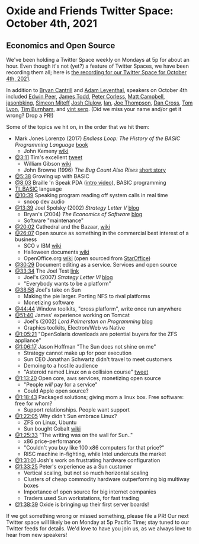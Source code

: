 # Oxide and Friends Twitter Space: October 4th, 2021

## Economics and Open Source

We've been holding a Twitter Space weekly on Mondays at 5p for about an hour.
Even though it's not (yet?) a feature of Twitter Spaces, we have been
recording them all; here is
[the recording for our Twitter Space for October 4th, 2021](https://youtu.be/JDd8xGSP9DA).

In addition to
[Bryan Cantrill](https://twitter.com/bcantrill) and
[Adam Leventhal](https://twitter.com/ahl),
speakers on October 4th included
[Edwin Peer](https://twitter.com/EdwinPeer),
[James Todd](https://twitter.com/jwtodd),
[Peter Corless](https://twitter.com/PeterCorless),
[Matt Campbell](https://twitter.com/mw_campbell),
[jasonbking](https://twitter.com/jasonbking),
[Simeon Miteff](https://twitter.com/simeonmiteff)
[Josh Clulow](https://twitter.com/jmclulow),
[Ian](https://twitter.com/iangrunert),
[Joe Thompson](https://twitter.com/caffeinepresent),
[Dan Cross](https://twitter.com/dancrossnyc),
[Tom Lyon](https://twitter.com/aka_pugs),
[Tim Burnham](https://twitter.com/AstroBurnham),
and [vint serp](https://twitter.com/ZackMaril).
(Did we miss your name and/or get it wrong? Drop a PR!)

Some of the topics we hit on, in the order that we hit them:

- Mark Jones Lorenzo (2017)
  _Endless Loop: The History of the BASIC Programming Language_
  [book](https://www.google.com/books/edition/Endless_Loop/G8ELtAEACAAJ)
  - John Kemeny [wiki](https://en.wikipedia.org/wiki/John_G._Kemeny)
- [@3:11](https://youtu.be/JDd8xGSP9DA?t=191)
  Tim's excellent [tweet](https://twitter.com/AstroBurnham/status/1444717950477422599)
  - William Gibson [wiki](https://en.wikipedia.org/wiki/William_Gibson)
  - John Browne (1996) _The Bug Count Also Rises_
    [short story](http://www.workpump.com/bugcount/bugcount.html)
- [@5:38](https://youtu.be/JDd8xGSP9DA?t=338)
  Growing up with BASIC
- [@8:03](https://youtu.be/JDd8xGSP9DA?t=483)
  Braille 'n Speak PDA ([intro video](https://youtu.be/RAvGNixqSIU)),
  BASIC programming
- [TI_BASIC](https://en.wikipedia.org/wiki/TI-BASIC) language
- [@10:39](https://youtu.be/JDd8xGSP9DA?t=639)
  Speaking program reading off system calls in real time
  - snoop dev audio
- [@13:39](https://youtu.be/JDd8xGSP9DA?t=819)
  Joel Spolsky (2002) _Strategy Letter V_
  [blog](https://www.joelonsoftware.com/2002/06/12/strategy-letter-v/)
  - Bryan's (2004) _The Economics of Software_
    [blog](http://dtrace.org/blogs/bmc/2004/08/28/the-economics-of-software/)
  - Software "maintenance"
- [@20:02](https://youtu.be/JDd8xGSP9DA?t=1202) Cathedral and the Bazaar,
  [wiki](https://en.wikipedia.org/wiki/The_Cathedral_and_the_Bazaar)
- [@26:07](https://youtu.be/JDd8xGSP9DA?t=1567)
  Open source as something in the commercial best interest of a business
  - SCO v IBM [wiki][sco-ibm]
  - Halloween documents [wiki](https://en.wikipedia.org/wiki/Halloween_documents)
  - OpenOffice.org [wiki](https://en.wikipedia.org/wiki/OpenOffice.org)
    (open sourced from [StarOffice](https://en.wikipedia.org/wiki/StarOffice))
- [@30:29](https://youtu.be/JDd8xGSP9DA?t=1829)
  Document editing as a service. Services and open source
- [@33:34](https://youtu.be/JDd8xGSP9DA?t=2014)
  The Joel Test
  [link](https://www.joelonsoftware.com/2000/08/09/the-joel-test-12-steps-to-better-code/)
  - Joel's (2007) _Strategy Letter VI_
  [blog](https://www.joelonsoftware.com/2007/09/18/strategy-letter-vi/)
  - "Everybody wants to be a platform"
- [@38:58](https://youtu.be/JDd8xGSP9DA?t=2338)
  Joel's take on Sun
  - Making the pie larger. Porting NFS to rival platforms
  - Monetizing software
- [@44:44](https://youtu.be/JDd8xGSP9DA?t=2684)
  Window toolkits, "cross platform", write once run anywhere
- [@51:40](https://youtu.be/JDd8xGSP9DA?t=3100)
  James' experience working on Tomcat
  - Joel's (2002) _Lord Palmerston on Programming_
    [blog](https://www.joelonsoftware.com/2002/12/11/lord-palmerston-on-programming/)
  - Graphics toolkits, Electron/Web vs Native
- [@1:05:21](https://youtu.be/JDd8xGSP9DA?t=3921)
  "OpenSolaris downloads are potential buyers for the ZFS appliance"
- [@1:06:17](https://youtu.be/JDd8xGSP9DA?t=3977)
  Jason Hoffman "The Sun does not shine on me"
  - Strategy cannot make up for poor execution
  - Sun CEO Jonathan Schwartz didn't travel to meet customers
  - Demoing to a hostile audience
  - "Asteroid named Linux on a collision course"
    [tweet](https://twitter.com/bcantrill/status/1444358643051237376)
- [@1:13:20](https://youtu.be/JDd8xGSP9DA?t=4400)
  Open core, aws services, monetizing open source
  - "People _will_ pay for a service"
  - Could Apple open source?
- [@1:18:43](https://youtu.be/JDd8xGSP9DA?t=4723)
  Packaged solutions; giving mom a linux box. Free software: free for whom?
  - Support relationships. People want support
- [@1:22:05](https://youtu.be/JDd8xGSP9DA?t=4925)
  Why didn't Sun embrace Linux?
  - ZFS on Linux, Ubuntu
  - Sun bought Cobalt [wiki](https://en.wikipedia.org/wiki/Cobalt_Networks)
- [@1:25:33](https://youtu.be/JDd8xGSP9DA?t=5133)
  "The writing was on the wall for Sun.."
  - x86 price-performance
  - "Couldn't you buy like 100 x86 computers for that price?"
  - RISC machine in-fighting, while Intel undercuts the market
- [@1:31:01](https://youtu.be/JDd8xGSP9DA?t=5461)
  Josh's work on frustrating hardware configuration
- [@1:33:25](https://youtu.be/JDd8xGSP9DA?t=5605)
  Peter's experience as a Sun customer
  - Vertical scaling, but not so much horizontal scaling
  - Clusters of cheap commodity hardware outperforming big multiway boxes
  - Importance of open source for big internet companies
  - Traders used Sun workstations, for fast trading
- [@1:38:39](https://youtu.be/JDd8xGSP9DA?t=5919)
  Oxide is bringing up their first server boards!

If we got something wrong or missed something, please file a PR!
Our next Twitter space will likely be on Monday at 5p Pacific Time; stay tuned
to our Twitter feeds for details.  We'd love to have you join us, as we
always love to hear from new speakers!

[sco-ibm]: https://en.wikipedia.org/wiki/SCO_Group,_Inc._v._International_Business_Machines_Corp.


